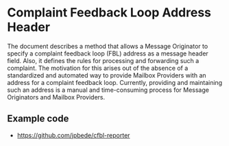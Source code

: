 # Complaint Feedback Loop Address Header

The document describes a method that allows a Message Originator to specify a complaint feedback loop (FBL) address as a message header field. 
Also, it defines the rules for processing and forwarding such a complaint. 
The motivation for this arises out of the absence of a standardized and automated way to provide Mailbox Providers with an address for a complaint feedback loop. 
Currently, providing and maintaining such an address is a manual and time-consuming process for Message Originators and Mailbox Providers.

## Example code

- https://github.com/jpbede/cfbl-reporter

